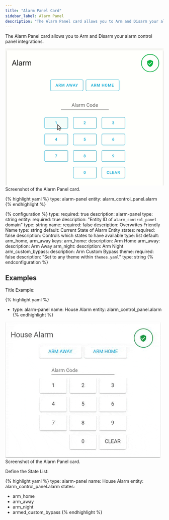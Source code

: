 ```yaml
---
title: "Alarm Panel Card"
sidebar_label: Alarm Panel
description: "The Alarm Panel card allows you to Arm and Disarm your alarm control panel integrations."
---
```


The Alarm Panel card allows you to Arm and Disarm your alarm control panel integrations.

<p class='img'>
<img src='/images/lovelace/lovelace_alarm_panel_card.gif' alt='Screenshot of the alarm panel card'>
Screenshot of the Alarm Panel card.
</p>

{% highlight yaml %}
type: alarm-panel
entity: alarm_control_panel.alarm
{% endhighlight %}

{% configuration %}
type:
  required: true
  description: alarm-panel
  type: string
entity:
  required: true
  description: "Entity ID of `alarm_control_panel` domain"
  type: string
name:
  required: false
  description: Overwrites Friendly Name
  type: string
  default: Current State of Alarm Entity
states:
  required: false
  description: Controls which states to have available
  type: list
  default: arm_home, arm_away
  keys:
    arm_home:
      description: Arm Home
    arm_away:
      description: Arm Away
    arm_night:
      description: Arm Night
    arm_custom_bypass:
      description: Arm Custom Bypass
theme:
  required: false
  description: "Set to any theme within `themes.yaml`"
  type: string
{% endconfiguration %}

## Examples

Title Example:

{% highlight yaml %}
- type: alarm-panel
  name: House Alarm
  entity: alarm_control_panel.alarm
{% endhighlight %}

<p class='img'>
<img src='/images/lovelace/lovelace_alarm_panel_title_card.gif' alt='Screenshot of the alarm panel card'>
Screenshot of the Alarm Panel card.
</p>

Define the State List:

{% highlight yaml %}
type: alarm-panel
name: House Alarm
entity: alarm_control_panel.alarm
states:
  - arm_home
  - arm_away
  - arm_night
  - armed_custom_bypass
{% endhighlight %}
